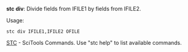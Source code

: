**stc div**: Divide fields from IFILE1 by fields from IFILE2.

Usage:
```
stc div IFILE1,IFILE2 OFILE
```
[STC](https://github.com/MetOffice/stc/blob/main/doc/stc.md) - SciTools Commands. Use "stc help" to list available commands.    
